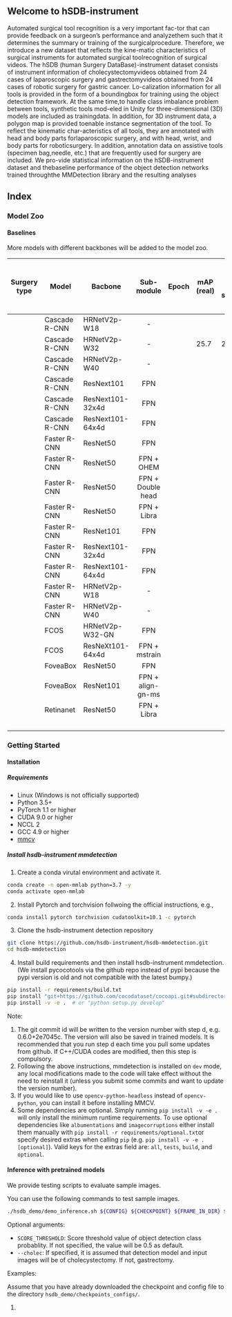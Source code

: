 ## Welcome to hSDB-instrument

Automated surgical tool recognition is a very important fac-tor that can provide feedback on a surgeon’s performance and analyzethem  such  that  it  determines  the  summary  or  training  of  the  surgicalprocedure. Therefore, we introduce a new dataset that reflects the kine-matic characteristics of surgical instruments for automated surgical toolrecognition  of  surgical  videos.  The  hSDB  (human  Surgery  DataBase)-instrument dataset consists of instrument information of cholecystectomyvideos obtained from 24 cases of laparoscopic surgery and gastrectomyvideos obtained from 24 cases of robotic surgery for gastric cancer. Lo-calization information for all tools is provided in the form of a boundingbox for training using the object detection framework. At the same time,to handle class imbalance problem between tools, synthetic tools mod-eled in Unity for three-dimensional (3D) models are included as trainingdata. In addition, for 3D instrument data, a polygon map is provided toenable instance segmentation of the tool. To reflect the kinematic char-acteristics of all tools, they are annotated with head and body parts forlaparoscopic surgery, and with head, wrist, and body parts for roboticsurgery. In addition, annotation data on assistive tools (specimen bag,needle, etc.) that are frequently used for surgery are included. We pro-vide  statistical  information  on  the  hSDB-instrument  dataset  and  thebaseline performance of the object detection networks trained throughthe MMDetection library and the resulting analyses







## Index





### Model Zoo

#### Baselines

More models with different backbones will be added to the model zoo.

| Surgery type | Model         | Bacbone          |    Sub-module     | Epoch | mAP<br />(real) | mAP<br />(real + synthetic) | mAP<br />(real + DR) | mAP<br />(real + syn + DR) | Download |
| ------------ | ------------- | ---------------- | :---------------: | ----- | --------------- | --------------------------- | -------------------- | -------------------------- | -------- |
|              | Cascade R-CNN | HRNetV2p-W18     |         -         |       |                 |                             |                      |                            |          |
|              | Cascade R-CNN | HRNetV2p-W32     |         -         |       | 25.7            | 25.2                        | 25.8                 | 27.1                       |          |
|              | Cascade R-CNN | HRNetV2p-W40     |         -         |       |                 |                             |                      |                            |          |
|              | Cascade R-CNN | ResNext101       |        FPN        |       |                 |                             |                      |                            |          |
|              | Cascade R-CNN | ResNext101-32x4d |        FPN        |       |                 |                             |                      |                            |          |
|              | Cascade R-CNN | ResNext101-64x4d |        FPN        |       |                 |                             |                      |                            |          |
|              | Faster R-CNN  | ResNet50         |        FPN        |       |                 |                             |                      |                            |          |
|              | Faster R-CNN  | ResNet50         |    FPN + OHEM     |       |                 |                             |                      |                            |          |
|              | Faster R-CNN  | ResNet50         | FPN + Double head |       |                 |                             |                      |                            |          |
|              | Faster R-CNN  | ResNet50         |    FPN + Libra    |       |                 |                             |                      |                            |          |
|              | Faster R-CNN  | ResNet101        |        FPN        |       |                 |                             |                      |                            |          |
|              | Faster R-CNN  | ResNext101-32x4d |        FPN        |       |                 |                             |                      |                            |          |
|              | Faster R-CNN  | ResNext101-64x4d |        FPN        |       |                 |                             |                      |                            |          |
|              | Faster R-CNN  | HRNetV2p-W18     |         -         |       |                 |                             |                      |                            |          |
|              | Faster R-CNN  | HRNetV2p-W40     |         -         |       |                 |                             |                      |                            |          |
|              | FCOS          | HRNetV2p-W32-GN  |        FPN        |       |                 |                             |                      |                            |          |
|              | FCOS          | ResNeXt101-64x4d |   FPN + mstrain   |       |                 |                             |                      |                            |          |
|              | FoveaBox      | ResNet50         |        FPN        |       |                 |                             |                      |                            |          |
|              | FoveaBox      | ResNet101        | FPN + align-gn-ms |       |                 |                             |                      |                            |          |
|              | Retinanet     | ResNet50         |    FPN + Libra    |       |                 |                             |                      |                            |          |
|              |               |                  |                   |       |                 |                             |                      |                            |          |
|              |               |                  |                   |       |                 |                             |                      |                            |          |
|              |               |                  |                   |       |                 |                             |                      |                            |          |
|              |               |                  |                   |       |                 |                             |                      |                            |          |









### Getting Started

#### Installation 

##### Requirements

- Linux (Windows is not officially supported)
- Python 3.5+
- PyTorch 1.1 or higher
- CUDA 9.0 or higher
- NCCL 2
- GCC 4.9 or higher
- [mmcv](https://github.com/open-mmlab/mmcv)



##### Install hsdb-instrument mmdetection

1. Create a conda virutal environment and activate it.

```bash
conda create -n open-mmlab python=3.7 -y
conda activate open-mmlab
```

2. Install Pytorch and torchvision follwoing the official instructions, e.g.,

```bash
conda install pytorch torchvision cudatoolkit=10.1 -c pytorch
```

3. Clone the hsdb-instrument detection repository

```bash
git clone https://github.com/hsdb-instrument/hsdb-mmdetection.git
cd hsdb-mmdetection
```

4. Install build requirements and then install hsdb-instrument mmdetection. (We install pycocotools via the github repo instead of pypi because the pypi version is old and not compatible with the latest bumpy.)

```bash
pip install -r requirements/build.txt
pip install "git+https://github.com/cocodataset/cocoapi.git#subdirectory=PythonAPI"
pip install -v -e .  # or "python setup.py develop"
```



Note:

1. The git commit id will be written to the version number with step d, e.g. 0.6.0+2e7045c. The version will also be saved in trained models. It is recommended that you run step d each time you pull some updates from github. If C++/CUDA codes are modified, then this step is compulsory.
2. Following the above instructions, mmdetection is installed on `dev` mode, any local modifications made to the code will take effect without the need to reinstall it (unless you submit some commits and want to update the version number).
3. If you would like to use `opencv-python-headless` instead of `opencv-python`, you can install it before installing MMCV.
4. Some dependencies are optional. Simply running `pip install -v -e .` will only install the minimum runtime requirements. To use optional dependencies like `albumentations` and `imagecorruptions` either install them manually with `pip install -r requirements/optional.txt`or specify desired extras when calling `pip` (e.g. `pip install -v -e .[optional]`). Valid keys for the extras field are: `all`, `tests`, `build`, and `optional`.



#### Inference with pretrained models

We provide testing scripts to evaluate sample images.

You can use the following commands to test sample images.

```bash
./hsdb_demo/demo_inference.sh ${CONFIG} ${CHECKPOINT} ${FRAME_IN_DIR} ${FRAME_OUT_DIR} [--score_thr ${SCORE_THRESHOLD}] [--cholec]
```

Optional arguments:

-  `SCORE_THRESHOLD`: Score threshold value of object detection class probablity. If not specified, the value will be 0.5 as default.
- `--cholec`: If specified, it is assumed that detection model and input images will be of cholecystectomy. If not, gastrectomy.



Examples:

Assume that you have already downloaded the checkpoint and config file to the directory `hsdb_demo/checkpoints_configs/`.

1. 
